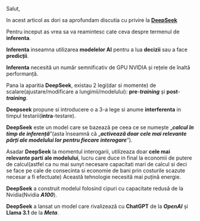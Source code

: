 Salut,

In acest articol as dori sa aprofundam discutia cu privire la [**DeepSeek**](https://www.stiripesurse.ro/cutremur-in-domeniul-inteligentei-artificiale-ce-este-deepseek-si-de-ce-ii-sperie-pe-investitori_3563231.html)

Pentru inceput as vrea sa va reamintesc cate ceva despre termenul de **inferenta**.

**Inferenta** inseamna utilizarea **modelelor AI** pentru a lua **decizii** sau a face **predicții**.

**Inferenta** necesită un număr semnificativ de GPU NVIDIA și rețele de înaltă performanță.

Pana la aparitia **DeepSeek**, existau 2 legi(dar si momente) de scalare(ajustare/modificare a lungimii/modelului): **pre**-***training*** și **post**-***training***.

**Deepseek** propune si introducere o a 3-a lege si anume **interferenta** in timpul testarii(**intra**-testare).

**DeepSeek** este un model care se bazează pe ceea ce se numește „***calcul în timp de inferență***”(asta înseamnă că „***activează doar cele mai relevante părți ale modelului lor pentru fiecare interogare***”).

Asadar **DeepSeek** la momentul interogarii, utilizeaza doar **cele mai relevante parti ale modelului**, lucru care duce in final la economii de putere de calcul(astfel ca nu mai sunyt necesare capacitati mari de calcul si deci se face pe cale de consecinta si economie de bani prin costurile scazute necesar a fi efectuate)
Această tehnologie necesită mai puțină energie.

**DeepSeek** a construit modelul folosind cipuri cu capacitate redusă de la Nvidia(Nvidia ***A100***).

**DeepSeek** a lansat un model care rivalizează cu **ChatGPT** de la ***OpenAI*** și **Llama 3.1** de la ***Meta***.
